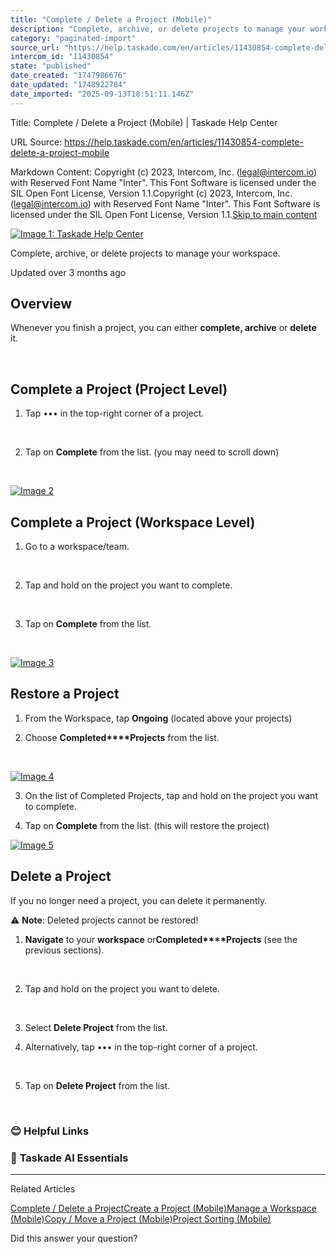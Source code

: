 ```yaml
---
title: "Complete / Delete a Project (Mobile)"
description: "Complete, archive, or delete projects to manage your workspace."
category: "paginated-import"
source_url: "https://help.taskade.com/en/articles/11430854-complete-delete-a-project-mobile"
intercom_id: "11430854"
state: "published"
date_created: "1747986676"
date_updated: "1748922784"
date_imported: "2025-09-13T18:51:11.146Z"
---
```


Title: Complete / Delete a Project (Mobile) | Taskade Help Center

URL Source: https://help.taskade.com/en/articles/11430854-complete-delete-a-project-mobile

Markdown Content:
Copyright (c) 2023, Intercom, Inc. (legal@intercom.io) with Reserved Font Name "Inter". This Font Software is licensed under the SIL Open Font License, Version 1.1.Copyright (c) 2023, Intercom, Inc. (legal@intercom.io) with Reserved Font Name "Inter". This Font Software is licensed under the SIL Open Font License, Version 1.1.[Skip to main content](https://help.taskade.com/en/articles/11430854-complete-delete-a-project-mobile#main-content)

[![Image 1: Taskade Help Center](https://downloads.intercomcdn.com/i/o/490280/d14603621e78c833c2d0e66f/2d1230f35f3009fff25b2989e93312a5.png)](https://help.taskade.com/en/)

Complete, archive, or delete projects to manage your workspace.

Updated over 3 months ago

**Overview**
------------

Whenever you finish a project, you can either **complete, archive** or **delete** it.

​

**Complete a Project (Project Level)**
--------------------------------------

1.   Tap ••• in the top-right corner of a project.

​

2.   Tap on **Complete** from the list. (you may need to scroll down)

​

[![Image 2](https://downloads.intercomcdn.com/i/o/plyqw4hf/1552966259/4f4e446ed26e1fc7e74767347686/File+1.png?expires=1757790900&signature=cbd0aacbba99a5ecdd15c800fa0475477b281af5d696c81698c34272f616399f&req=dSUiFMB4m4NaUPMW1HO4zUKOmF%2F9KPdOhHDZ9jm830t8dw8Kti5%2FIU1ZtSeK%0AZup%2BWV%2BtDX6QhxO3Oy0%3D%0A)](https://downloads.intercomcdn.com/i/o/plyqw4hf/1552966259/4f4e446ed26e1fc7e74767347686/File+1.png?expires=1757790900&signature=cbd0aacbba99a5ecdd15c800fa0475477b281af5d696c81698c34272f616399f&req=dSUiFMB4m4NaUPMW1HO4zUKOmF%2F9KPdOhHDZ9jm830t8dw8Kti5%2FIU1ZtSeK%0AZup%2BWV%2BtDX6QhxO3Oy0%3D%0A)

**Complete a Project (Workspace Level)**
----------------------------------------

1.   Go to a workspace/team.

​

2.   Tap and hold on the project you want to complete.

​

3.   Tap on **Complete** from the list. 

​

[![Image 3](https://downloads.intercomcdn.com/i/o/plyqw4hf/1552966609/c613406d8e237fd39b106d385292/File+2.png?expires=1757790900&signature=98a3e917e5bce2c007a40129590efba80e3607bd5a802da053a14f52a2cd0b34&req=dSUiFMB4m4dfUPMW1HO4zS6W2qtVJnEyxCRHEU%2BRDrcwFuKBAJaTGD0zEXk%2F%0ASXYgYGv9dfntJHrKaJE%3D%0A)](https://downloads.intercomcdn.com/i/o/plyqw4hf/1552966609/c613406d8e237fd39b106d385292/File+2.png?expires=1757790900&signature=98a3e917e5bce2c007a40129590efba80e3607bd5a802da053a14f52a2cd0b34&req=dSUiFMB4m4dfUPMW1HO4zS6W2qtVJnEyxCRHEU%2BRDrcwFuKBAJaTGD0zEXk%2F%0ASXYgYGv9dfntJHrKaJE%3D%0A)

**Restore a Project**
---------------------

1.   From the Workspace, tap **Ongoing** (located above your projects)

2.   Choose **Completed****Projects** from the list.

​

[![Image 4](https://downloads.intercomcdn.com/i/o/plyqw4hf/1552967110/c4d4cab68e602f145634afc4b4ce/File+3.png?expires=1757790900&signature=e976d59ec722cc429d7818799ccf08ebb1399500a0e133acf15d6aef41c02b21&req=dSUiFMB4moBeWfMW1HO4zagANHyWUnkpk7Y0xGJF9fempNTuBBZUbsLOWmpS%0Ap598%0A)](https://downloads.intercomcdn.com/i/o/plyqw4hf/1552967110/c4d4cab68e602f145634afc4b4ce/File+3.png?expires=1757790900&signature=e976d59ec722cc429d7818799ccf08ebb1399500a0e133acf15d6aef41c02b21&req=dSUiFMB4moBeWfMW1HO4zagANHyWUnkpk7Y0xGJF9fempNTuBBZUbsLOWmpS%0Ap598%0A)

3.   On the list of Completed Projects, tap and hold on the project you want to complete.

4.   Tap on **Complete** from the list. (this will restore the project)

[![Image 5](https://downloads.intercomcdn.com/i/o/plyqw4hf/1552967344/cc28c42471b7760ab8cb90e0256e/File+4.png?expires=1757790900&signature=f2173c48ad43e65039a3593fe878eec4db93aee4c743a034a3fa75a754dd2031&req=dSUiFMB4moJbXfMW1HO4zTdbQrZ5BFWZ2fqySm4mnyTTQQI%2BfVANuL2fwl%2Fg%0AYAjqLOtIlpgc7WOPgEQ%3D%0A)](https://downloads.intercomcdn.com/i/o/plyqw4hf/1552967344/cc28c42471b7760ab8cb90e0256e/File+4.png?expires=1757790900&signature=f2173c48ad43e65039a3593fe878eec4db93aee4c743a034a3fa75a754dd2031&req=dSUiFMB4moJbXfMW1HO4zTdbQrZ5BFWZ2fqySm4mnyTTQQI%2BfVANuL2fwl%2Fg%0AYAjqLOtIlpgc7WOPgEQ%3D%0A)

**Delete a Project**
--------------------

If you no longer need a project, you can delete it permanently.

⚠️ **Note**: Deleted projects cannot be restored!

1.   **Navigate** to your **workspace** or**Completed****Projects** (see the previous sections).

​

2.   Tap and hold on the project you want to delete.

​

3.   Select **Delete Project** from the list.

4.   Alternatively, tap ••• in the top-right corner of a project.

​

5.   Tap on **Delete Project** from the list.

​

### **😊 Helpful Links**

### 🤖 **Taskade AI Essentials**

* * *

Related Articles

[Complete / Delete a Project](https://help.taskade.com/en/articles/8958517-complete-delete-a-project)[Create a Project (Mobile)](https://help.taskade.com/en/articles/8958560-create-a-project-mobile)[Manage a Workspace (Mobile)](https://help.taskade.com/en/articles/8958565-manage-a-workspace-mobile)[Copy / Move a Project (Mobile)](https://help.taskade.com/en/articles/10368531-copy-move-a-project-mobile)[Project Sorting (Mobile)](https://help.taskade.com/en/articles/11461494-project-sorting-mobile)

Did this answer your question?
